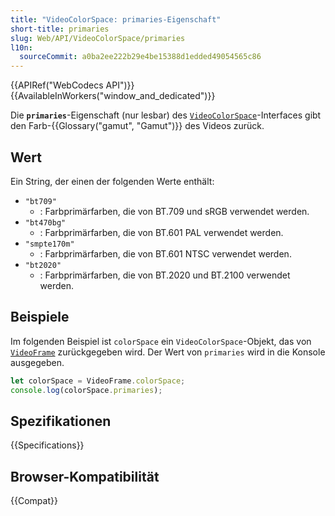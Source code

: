```yaml
---
title: "VideoColorSpace: primaries-Eigenschaft"
short-title: primaries
slug: Web/API/VideoColorSpace/primaries
l10n:
  sourceCommit: a0ba2ee222b29e4be15388d1edded49054565c86
---
```


{{APIRef("WebCodecs API")}}{{AvailableInWorkers("window_and_dedicated")}}

Die **`primaries`**-Eigenschaft (nur lesbar) des [`VideoColorSpace`](/de/docs/Web/API/VideoColorSpace)-Interfaces gibt den Farb-{{Glossary("gamut", "Gamut")}} des Videos zurück.

## Wert

Ein String, der einen der folgenden Werte enthält:

- `"bt709"`
  - : Farbprimärfarben, die von BT.709 und sRGB verwendet werden.
- `"bt470bg"`
  - : Farbprimärfarben, die von BT.601 PAL verwendet werden.
- `"smpte170m"`
  - : Farbprimärfarben, die von BT.601 NTSC verwendet werden.
- `"bt2020"`
  - : Farbprimärfarben, die von BT.2020 und BT.2100 verwendet werden.

## Beispiele

Im folgenden Beispiel ist `colorSpace` ein `VideoColorSpace`-Objekt, das von [`VideoFrame`](/de/docs/Web/API/VideoFrame) zurückgegeben wird. Der Wert von `primaries` wird in die Konsole ausgegeben.

```js
let colorSpace = VideoFrame.colorSpace;
console.log(colorSpace.primaries);
```

## Spezifikationen

{{Specifications}}

## Browser-Kompatibilität

{{Compat}}
